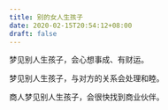 ```yaml
---
title: 别的女人生孩子
date: 2020-02-15T20:54:12+08:00
draft: false
---
```


梦见别人生孩子，会心想事成、有财运。

梦见别人生孩子，与对方的关系会处理和睦。

商人梦见别人生孩子，会很快找到商业伙伴。


